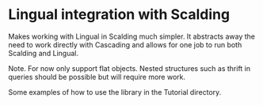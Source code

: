 # Lingual integration with Scalding

Makes working with Lingual in Scalding much simpler. 
It abstracts away the need to work directly with Cascading and allows for one job to run both Scalding and Lingual.

Note.  For now only support flat objects. Nested structures such as thrift in queries should be possible but will require more work.

Some examples of how to use the library in the Tutorial directory.